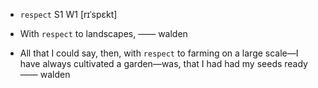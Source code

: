 - `respect` S1 W1 [rɪˈspɛkt]



-  With `respect` to landscapes, —— walden

- All that I could say, then, with `respect` to farming on a large scale﻿—I have always cultivated a garden﻿—was, that I had had my seeds ready —— walden